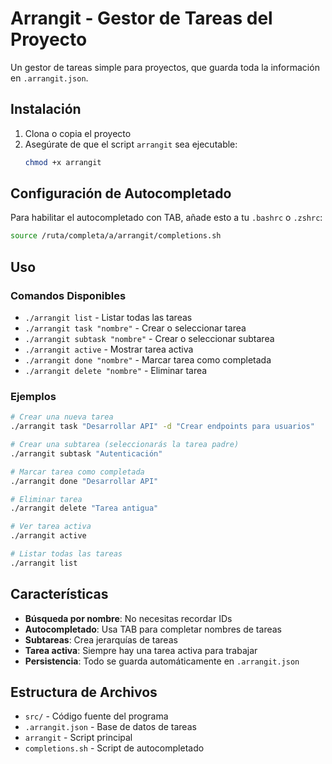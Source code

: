 # Arrangit - Gestor de Tareas del Proyecto

Un gestor de tareas simple para proyectos, que guarda toda la información en `.arrangit.json`.

## Instalación

1. Clona o copia el proyecto
2. Asegúrate de que el script `arrangit` sea ejecutable:
   ```bash
   chmod +x arrangit
   ```

## Configuración de Autocompletado

Para habilitar el autocompletado con TAB, añade esto a tu `.bashrc` o `.zshrc`:

```bash
source /ruta/completa/a/arrangit/completions.sh
```

## Uso

### Comandos Disponibles

- `./arrangit list` - Listar todas las tareas
- `./arrangit task "nombre"` - Crear o seleccionar tarea
- `./arrangit subtask "nombre"` - Crear o seleccionar subtarea
- `./arrangit active` - Mostrar tarea activa
- `./arrangit done "nombre"` - Marcar tarea como completada
- `./arrangit delete "nombre"` - Eliminar tarea

### Ejemplos

```bash
# Crear una nueva tarea
./arrangit task "Desarrollar API" -d "Crear endpoints para usuarios"

# Crear una subtarea (seleccionarás la tarea padre)
./arrangit subtask "Autenticación"

# Marcar tarea como completada
./arrangit done "Desarrollar API"

# Eliminar tarea
./arrangit delete "Tarea antigua"

# Ver tarea activa
./arrangit active

# Listar todas las tareas
./arrangit list
```

## Características

- **Búsqueda por nombre**: No necesitas recordar IDs
- **Autocompletado**: Usa TAB para completar nombres de tareas
- **Subtareas**: Crea jerarquías de tareas
- **Tarea activa**: Siempre hay una tarea activa para trabajar
- **Persistencia**: Todo se guarda automáticamente en `.arrangit.json`

## Estructura de Archivos

- `src/` - Código fuente del programa
- `.arrangit.json` - Base de datos de tareas
- `arrangit` - Script principal
- `completions.sh` - Script de autocompletado

